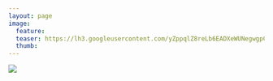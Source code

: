 ```yaml
---
layout: page
image:
  feature:
  teaser: https://lh3.googleusercontent.com/yZppqlZ8reLb6EADXeWUNegwgpCKPmCq3BI83ESKUuI=w245
  thumb:
---
```


![](https://lh3.googleusercontent.com/IWttbTNffH6nX-_7e-zwu1pfPdiQYD20ZCQrGHHlwjE=w800)
